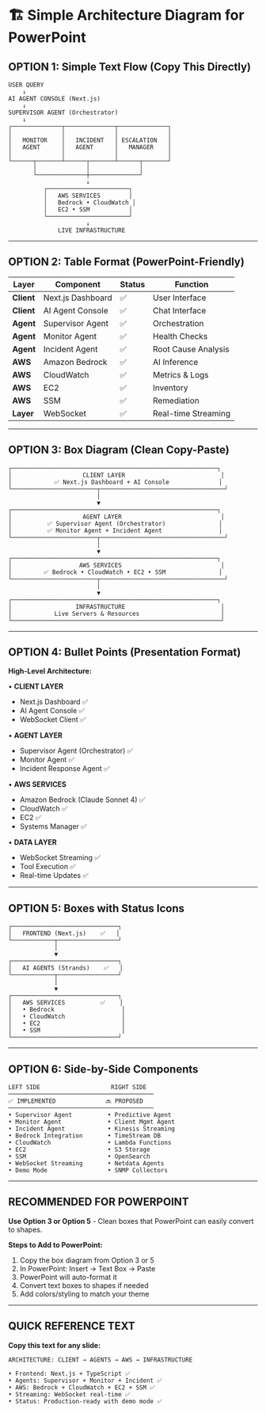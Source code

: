 # 🏗️ Simple Architecture Diagram for PowerPoint

## OPTION 1: Simple Text Flow (Copy This Directly)

```
USER QUERY
    ↓
AI AGENT CONSOLE (Next.js)
    ↓
SUPERVISOR AGENT (Orchestrator)
    ↓
┌──────────────┬──────────────┬──────────────┐
│              │              │              │
│   MONITOR    │   INCIDENT   │ ESCALATION   │
│   AGENT      │   AGENT      │   MANAGER    │
│              │              │              │
└──────┬───────┴──────┬───────┴──────┬───────┘
       │              │              │
       └──────────────┼──────────────┘
                      ↓
          ┌───────────────────────┐
          │   AWS SERVICES        │
          │   Bedrock • CloudWatch │
          │   EC2 • SSM           │
          └───────────────────────┘
                      ↓
              LIVE INFRASTRUCTURE
```

---

## OPTION 2: Table Format (PowerPoint-Friendly)

| Layer | Component | Status | Function |
|-------|-----------|--------|----------|
| **Client** | Next.js Dashboard | ✅ | User Interface |
| **Client** | AI Agent Console | ✅ | Chat Interface |
| **Agent** | Supervisor Agent | ✅ | Orchestration |
| **Agent** | Monitor Agent | ✅ | Health Checks |
| **Agent** | Incident Agent | ✅ | Root Cause Analysis |
| **AWS** | Amazon Bedrock | ✅ | AI Inference |
| **AWS** | CloudWatch | ✅ | Metrics & Logs |
| **AWS** | EC2 | ✅ | Inventory |
| **AWS** | SSM | ✅ | Remediation |
| **Layer** | WebSocket | ✅ | Real-time Streaming |

---

## OPTION 3: Box Diagram (Clean Copy-Paste)

```
┌──────────────────────────────────────────────────────────┐
│                    CLIENT LAYER                           │
│            ✅ Next.js Dashboard + AI Console              │
└────────────────────────┬───────────────────────────────────┘
                         │
                         ▼
┌──────────────────────────────────────────────────────────┐
│                    AGENT LAYER                            │
│          ✅ Supervisor Agent (Orchestrator)               │
│          ✅ Monitor Agent + Incident Agent                │
└────────────────────────┬───────────────────────────────────┘
                         │
                         ▼
┌──────────────────────────────────────────────────────────┐
│                   AWS SERVICES                            │
│         ✅ Bedrock • CloudWatch • EC2 • SSM               │
└────────────────────────┬───────────────────────────────────┘
                         │
                         ▼
┌──────────────────────────────────────────────────────────┐
│                  INFRASTRUCTURE                           │
│            Live Servers & Resources                       │
└───────────────────────────────────────────────────────────┘
```

---

## OPTION 4: Bullet Points (Presentation Format)

**High-Level Architecture:**

• **CLIENT LAYER**
  - Next.js Dashboard ✅
  - AI Agent Console ✅
  - WebSocket Client ✅

• **AGENT LAYER**
  - Supervisor Agent (Orchestrator) ✅
  - Monitor Agent ✅
  - Incident Response Agent ✅

• **AWS SERVICES**
  - Amazon Bedrock (Claude Sonnet 4) ✅
  - CloudWatch ✅
  - EC2 ✅
  - Systems Manager ✅

• **DATA LAYER**
  - WebSocket Streaming ✅
  - Tool Execution ✅
  - Real-time Updates ✅

---

## OPTION 5: Boxes with Status Icons

```
┌──────────────────────────────┐
│   FRONTEND (Next.js)    ✅   │
└────────────┬─────────────────┘
             │
             ▼
┌──────────────────────────────┐
│   AI AGENTS (Strands)    ✅   │
└────────────┬─────────────────┘
             │
             ▼
┌──────────────────────────────┐
│   AWS SERVICES          ✅    │
│   • Bedrock                   │
│   • CloudWatch                │
│   • EC2                       │
│   • SSM                       │
└──────────────────────────────┘
```

---

## OPTION 6: Side-by-Side Components

```
LEFT SIDE                    RIGHT SIDE
─────────────────────────────────────────
✅ IMPLEMENTED              🔜 PROPOSED
─────────────────────────────────────────
• Supervisor Agent          • Predictive Agent
• Monitor Agent             • Client Mgmt Agent
• Incident Agent            • Kinesis Streaming
• Bedrock Integration       • TimeStream DB
• CloudWatch                • Lambda Functions
• EC2                       • S3 Storage
• SSM                       • OpenSearch
• WebSocket Streaming       • Netdata Agents
• Demo Mode                 • SNMP Collectors
```

---

## RECOMMENDED FOR POWERPOINT

**Use Option 3 or Option 5** - Clean boxes that PowerPoint can easily convert to shapes.

**Steps to Add to PowerPoint:**
1. Copy the box diagram from Option 3 or 5
2. In PowerPoint: Insert → Text Box → Paste
3. PowerPoint will auto-format it
4. Convert text boxes to shapes if needed
5. Add colors/styling to match your theme

---

## QUICK REFERENCE TEXT

**Copy this text for any slide:**

```
ARCHITECTURE: CLIENT → AGENTS → AWS → INFRASTRUCTURE

• Frontend: Next.js + TypeScript ✅
• Agents: Supervisor + Monitor + Incident ✅
• AWS: Bedrock + CloudWatch + EC2 + SSM ✅
• Streaming: WebSocket real-time ✅
• Status: Production-ready with demo mode ✅
```

